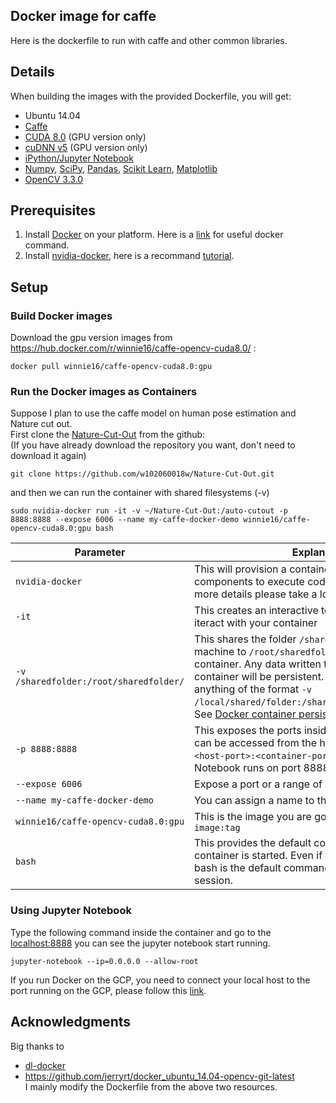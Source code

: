 ## Docker image for caffe

Here is the dockerfile to run with caffe and other common libraries.

## Details

When building the images with the provided Dockerfile, you will get:

* Ubuntu 14.04
* [Caffe](http://caffe.berkeleyvision.org/)
* [CUDA 8.0](https://developer.nvidia.com/cuda-toolkit) (GPU version only)
* [cuDNN v5](https://developer.nvidia.com/cudnn) (GPU version only)
* [iPython/Jupyter Notebook](http://jupyter.org/)
* [Numpy](http://www.numpy.org/), [SciPy](https://www.scipy.org/), [Pandas](http://pandas.pydata.org/), [Scikit Learn](http://scikit-learn.org/), [Matplotlib](http://matplotlib.org/)
* [OpenCV 3.3.0](http://opencv.org/)

## Prerequisites

1. Install [Docker](https://docs.docker.com/engine/installation/) on your platform. Here is a [link](https://paper.dropbox.com/doc/Docker-start-WltSz76XRqH7ERWhobmz0) for useful docker command.
2. Install [nvidia-docker](https://github.com/NVIDIA/nvidia-docker), here is a recommand [tutorial](https://github.com/NVIDIA/nvidia-docker/wiki/Installation).

## Setup
### Build Docker images

Download the gpu version images from https://hub.docker.com/r/winnie16/caffe-opencv-cuda8.0/ :
```
docker pull winnie16/caffe-opencv-cuda8.0:gpu
```

### Run the Docker images as Containers

Suppose I plan to use the caffe model on human pose estimation and Nature cut out. <br />
First clone the [Nature-Cut-Out](https://github.com/w102060018w/Nature-Cut-Out) from the github:<br />
(If you have already download the repository you want, don't need to download it again)
```
git clone https://github.com/w102060018w/Nature-Cut-Out.git
```
and then we can run the container with shared filesystems (-v)

```
sudo nvidia-docker run -it -v ~/Nature-Cut-Out:/auto-cutout -p 8888:8888 --expose 6006 --name my-caffe-docker-demo winnie16/caffe-opencv-cuda8.0:gpu bash
```

| Parameter      | Explanation |
|----------------|-------------|
|`nvidia-docker`| This will provision a container with the necessary components to execute code on the GPU. To see more details please take a look at [here](https://devblogs.nvidia.com/parallelforall/nvidia-docker-gpu-server-application-deployment-made-easy/)|
|`-it`             | This creates an interactive terminal you can use to iteract with your container |
|`-v /sharedfolder:/root/sharedfolder/` | This shares the folder `/sharedfolder` on your host machine to `/root/sharedfolder/` inside your container. Any data written to this folder by the container will be persistent. You can modify this to anything of the format `-v /local/shared/folder:/shared/folder/in/container/`. See [Docker container persistence](#docker-container-persistence)
|`-p 8888:8888`   | This exposes the ports inside the container so they can be accessed from the host. The format is `-p <host-port>:<container-port>`. The default iPython Notebook runs on port 8888|
|`--expose 6006` | Expose a port or a range of ports inside the container|
|`--name my-caffe-docker-demo`| You can assign a name to the container|
|`winnie16/caffe-opencv-cuda8.0:gpu`   | This is the image you are going to run. The format is `image:tag`|
|`bash`       | This provides the default command when the container is started. Even if this was not provided, bash is the default command and just starts a Bash session.|

### Using Jupyter Notebook

Type the following command inside the container and go to the [localhost:8888](http://localhost:8888/) you can see the jupyter notebook start running.

```
jupyter-notebook --ip=0.0.0.0 --allow-root
```

If you run Docker on the GCP, you need to connect your local host to the port running on the GCP, please follow this [link](https://paper.dropbox.com/doc/Running-Jupyter-Notebook-on-the-GCP-SoWlQwj2xpgaR9k2AhH3Z).


## Acknowledgments

Big thanks to 
* [dl-docker](https://github.com/floydhub/dl-docker)
* https://github.com/jerryrt/docker_ubuntu_14.04-opencv-git-latest <br />
I mainly modify the Dockerfile from the above two resources.
